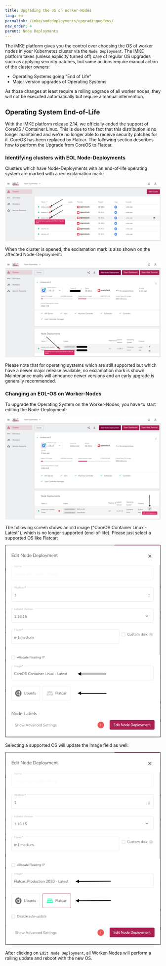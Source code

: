 ```yaml
---
title: Upgrading the OS on Worker-Nodes
lang: en
permalink: /imke/nodedeployments/upgradingnodeos/
nav_order: 4
parent: Node Deployments
---
```


The iMKE platform gives you the control over choosing the OS of worker nodes in your Kubernetes cluster via the `Node Deployment`.
The iMKE platform takes (unless explicity turned off) care of regular OS upgrades such as applying security patches,
but some actions require manual action of the cluster owners:

- Operating Systems going "End of Life"
- Major version upgrades of Operating Systems

As those changes at least require a rolling upgrade of all worker nodes, they will not be executed automatically but require a
manual intervention.

## Operating System End-of-Life

With the iMKE platform release 2.14, we officially ended the support of CoreOS / Container Linux. This is due to the fact that this
distribution is no longer maintained and we're no longer able to receive security patches for it. CoreOS has been replaced by
Flatcar. The following section describes how to perform the Upgrade from CoreOS to Flatcar.

### Identifying clusters with EOL Node-Deployments

Clusters which have Node-Deployments with an end-of-life operating system are marked with a red exclamation mark:

![EOL Clusters](eol_clusters.png)

When the cluster is opened, the exclamation mark is also shown on the affected Node-Deployment:

![EOL Nodedeployment](eol_nodedeployment.png)

Please note that for operating systems which are still supported but which have a newer major release available, no
exclamation mark is shown. Maintenance mails will announce newer versions and an early upgrade is generally recommended.

### Changing an EOL-OS on Worker-Nodes

To upgrade the Operating System on the Worker-Nodes, you have to start editing the Node-Deployment:

![Edit Node-Deployment](nodes_edit_1.png)

The following screen shows an old image ("CoreOS Container Linux - Latest"), which is no longer supported (end-of-life).
Please just select a supported OS like Flatcar:

![Choose OS](nodes_edit_2.png)

Selecting a supported OS will update the Image field as well:

![Finally](nodes_edit_3.png)

After clicking on `Edit Node Deployment`, all Worker-Nodes will perform a rolling update and reboot with the new OS.
